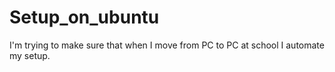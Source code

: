 # Setup_on_ubuntu

I'm trying to make sure that when I move from PC to PC at school I automate my setup.
